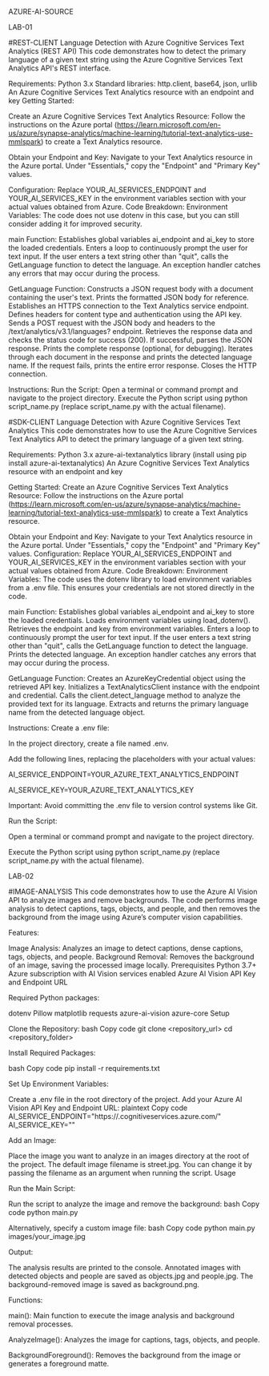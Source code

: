 AZURE-AI-SOURCE

LAB-01

#REST-CLIENT
Language Detection with Azure Cognitive Services Text Analytics (REST API)
This code demonstrates how to detect the primary language of a given text string using the Azure Cognitive Services Text Analytics API's REST interface.

Requirements:
Python 3.x
Standard libraries: http.client, base64, json, urllib
An Azure Cognitive Services Text Analytics resource with an endpoint and key
Getting Started:

Create an Azure Cognitive Services Text Analytics Resource:
Follow the instructions on the Azure portal (https://learn.microsoft.com/en-us/azure/synapse-analytics/machine-learning/tutorial-text-analytics-use-mmlspark) to create a Text Analytics resource.

Obtain your Endpoint and Key:
Navigate to your Text Analytics resource in the Azure portal.
Under "Essentials," copy the "Endpoint" and "Primary Key" values.

Configuration:
Replace YOUR_AI_SERVICES_ENDPOINT and YOUR_AI_SERVICES_KEY in the environment variables section with your actual values obtained from Azure.
Code Breakdown:
Environment Variables:
The code does not use dotenv in this case, but you can still consider adding it for improved security.

main Function:
Establishes global variables ai_endpoint and ai_key to store the loaded credentials.
Enters a loop to continuously prompt the user for text input.
If the user enters a text string other than "quit", calls the GetLanguage function to detect the language.
An exception handler catches any errors that may occur during the process.

GetLanguage Function:
Constructs a JSON request body with a document containing the user's text.
Prints the formatted JSON body for reference.
Establishes an HTTPS connection to the Text Analytics service endpoint.
Defines headers for content type and authentication using the API key.
Sends a POST request with the JSON body and headers to the /text/analytics/v3.1/languages? endpoint.
Retrieves the response data and checks the status code for success (200).
If successful, parses the JSON response.
Prints the complete response (optional, for debugging).
Iterates through each document in the response and prints the detected language name.
If the request fails, prints the entire error response.
Closes the HTTP connection.

Instructions:
Run the Script:
Open a terminal or command prompt and navigate to the project directory.
Execute the Python script using python script_name.py (replace script_name.py with the actual filename).


#SDK-CLIENT
Language Detection with Azure Cognitive Services Text Analytics
This code demonstrates how to use the Azure Cognitive Services Text Analytics API to detect the primary language of a given text string.

Requirements: Python 3.x
azure-ai-textanalytics library (install using pip install azure-ai-textanalytics)
An Azure Cognitive Services Text Analytics resource with an endpoint and key

Getting Started: Create an Azure Cognitive Services Text Analytics Resource: 
Follow the instructions on the Azure portal (https://learn.microsoft.com/en-us/azure/synapse-analytics/machine-learning/tutorial-text-analytics-use-mmlspark) to create a Text Analytics resource.

Obtain your Endpoint and Key: Navigate to your Text Analytics resource in the Azure portal. Under "Essentials," copy the "Endpoint" and "Primary Key" values.
Configuration: Replace YOUR_AI_SERVICES_ENDPOINT and YOUR_AI_SERVICES_KEY in the environment variables section with your actual values obtained from Azure.
Code Breakdown: 
Environment Variables: The code uses the dotenv library to load environment variables from a .env file. This ensures your credentials are not stored directly in the code.

main Function: 
Establishes global variables ai_endpoint and ai_key to store the loaded credentials. Loads environment variables using load_dotenv(). Retrieves the endpoint and key from environment variables. Enters a loop to continuously prompt the user for text input. If the user enters a text string other than "quit", calls the GetLanguage function to detect the language. Prints the detected language. An exception handler catches any errors that may occur during the process.

GetLanguage Function:
Creates an AzureKeyCredential object using the retrieved API key.
Initializes a TextAnalyticsClient instance with the endpoint and credential.
Calls the client.detect_language method to analyze the provided text for its language.
Extracts and returns the primary language name from the detected language object.

Instructions:
Create a .env file:

In the project directory, create a file named .env.

Add the following lines, replacing the placeholders with your actual values:

AI_SERVICE_ENDPOINT=YOUR_AZURE_TEXT_ANALYTICS_ENDPOINT

AI_SERVICE_KEY=YOUR_AZURE_TEXT_ANALYTICS_KEY

Important: Avoid committing the .env file to version control systems like Git.

Run the Script:

Open a terminal or command prompt and navigate to the project directory.

Execute the Python script using python script_name.py (replace script_name.py with the actual filename).

LAB-02

#IMAGE-ANALYSIS
This code demonstrates how to use the Azure AI Vision API to analyze images and remove backgrounds. The code performs image analysis to detect captions, tags, objects, and people, and then removes the background from the image using Azure’s computer vision capabilities.

Features:

Image Analysis: Analyzes an image to detect captions, dense captions, tags, objects, and people.
Background Removal: Removes the background of an image, saving the processed image locally.
Prerequisites
Python 3.7+
Azure subscription with AI Vision services enabled
Azure AI Vision API Key and Endpoint URL

Required Python packages:

dotenv
Pillow
matplotlib
requests
azure-ai-vision
azure-core
Setup

Clone the Repository:
bash
Copy code
git clone <repository_url>
cd <repository_folder>

Install Required Packages:

bash
Copy code
pip install -r requirements.txt

Set Up Environment Variables:

Create a .env file in the root directory of the project.
Add your Azure AI Vision API Key and Endpoint URL:
plaintext
Copy code
AI_SERVICE_ENDPOINT="https://<your-endpoint>.cognitiveservices.azure.com/"
AI_SERVICE_KEY="<your-api-key>"

Add an Image:

Place the image you want to analyze in an images directory at the root of the project.
The default image filename is street.jpg. You can change it by passing the filename as an argument when running the script.
Usage

Run the Main Script:

Run the script to analyze the image and remove the background:
bash
Copy code
python main.py

Alternatively, specify a custom image file:
bash
Copy code
python main.py images/your_image.jpg

Output:

The analysis results are printed to the console.
Annotated images with detected objects and people are saved as objects.jpg and people.jpg.
The background-removed image is saved as background.png.

Functions:

main(): Main function to execute the image analysis and background removal processes.

AnalyzeImage(): Analyzes the image for captions, tags, objects, and people.

BackgroundForeground(): Removes the background from the image or generates a foreground matte.
